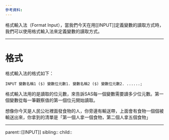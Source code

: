 ```yaml
---
參考資料:
---
```

格式輸入法（Format Input），當我們今天在用[[INPUT]]定義變數的讀取方式時，我們可以使用格式輸入法來定義變數的讀取方式。


- - -
# 格式
格式輸入法的格式如下：
```SAS
INPUT 變數名稱1 ($) 變數位元數1. 變數名稱2 ($) 變數位元數2. ......;
```
格式輸入法用的是讀取的位元數，來告訴SAS每一個變數需要讀多少位元數。第一個變數從每一筆觀察值的第一個位元開始讀取。

想像你今天是人民公社裡面發食物的人，你旁邊有輸送帶，上面會有食物一個個被輸送出來，你拿到的清單是「第一個人拿一個食物，第二個人拿五個食物」


- - -
parent::[[INPUT]]
sibling::
child::